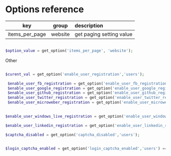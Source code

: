 # Options reference

 

| key                        | group                         | description                        |
| ------------------------   | ------------------------    |:-----------------------------------|
| items_per_page             |  website   | get paging setting value |
 


 
```php

$option_value = get_option('items_per_page', 'website');

``` 



Other
```php

$curent_val = get_option('enable_user_registration','users');

 $enable_user_fb_registration = get_option('enable_user_fb_registration','users');
 $enable_user_google_registration = get_option('enable_user_google_registration','users');
 $enable_user_github_registration = get_option('enable_user_github_registration','users');
 $enable_user_twitter_registration = get_option('enable_user_twitter_registration','users');
 $enable_user_microweber_registration = get_option('enable_user_microweber_registration','users');
 

$enable_user_windows_live_registration = get_option('enable_user_windows_live_registration','users');

$enable_user_linkedin_registration = get_option('enable_user_linkedin_registration','users');

$captcha_disabled = get_option('captcha_disabled','users');


$login_captcha_enabled = get_option('login_captcha_enabled','users') == 'y';


```
